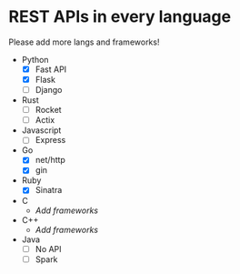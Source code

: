 # REST APIs in every language
Please add more langs and frameworks!

- Python
	- [x] Fast API
	- [x] Flask
	- [ ] Django
- Rust
	- [ ] Rocket
	- [ ] Actix
- Javascript
	- [ ] Express
- Go
	- [x] net/http
	- [x] gin
- Ruby
	- [x] Sinatra 
- C
	- *Add frameworks*
- C++
 	- *Add frameworks*
- Java
    - [ ] No API
    - [ ] Spark
